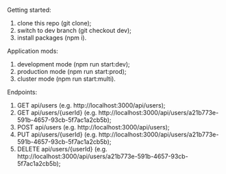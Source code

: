 Getting started: 

1. clone this repo (git clone);
2. switch to dev branch (git checkout dev);
3. install packages (npm i).

Application mods: 

1. development mode  (npm run start:dev);
2. production mode (npm run start:prod);
3. cluster mode (npm run start:multi).

Endpoints: 

1. GET api/users (e.g. http://localhost:3000/api/users);
2. GET api/users/{userId} (e.g. http://localhost:3000/api/users/a21b773e-591b-4657-93cb-5f7ac1a2cb5b);
3. POST api/users (e.g. http://localhost:3000/api/users);
4. PUT api/users/{userId} (e.g. http://localhost:3000/api/users/a21b773e-591b-4657-93cb-5f7ac1a2cb5b);
5. DELETE api/users/{userId} (e.g. http://localhost:3000/api/users/a21b773e-591b-4657-93cb-5f7ac1a2cb5b);

